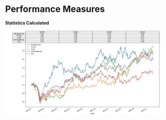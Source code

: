 # Performance Measures

**Statistics Calculated**


![alt text](https://github.com/chrislernunes/Performance-Measures-/blob/main/Result.jpg?raw=true)
